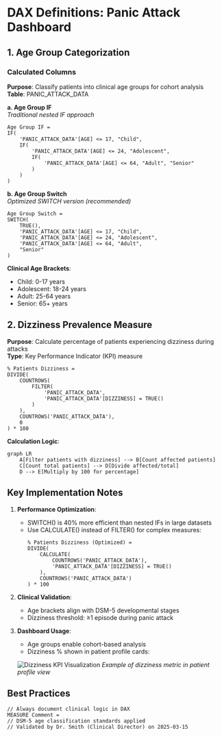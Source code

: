 # DAX Definitions: Panic Attack Dashboard

## 1. Age Group Categorization
### Calculated Columns
**Purpose**: Classify patients into clinical age groups for cohort analysis  
**Table**: PANIC_ATTACK_DATA  

**a. Age Group IF**  
*Traditional nested IF approach*  
```dax
Age Group IF = 
IF(
    'PANIC_ATTACK_DATA'[AGE] <= 17, "Child",
    IF(
        'PANIC_ATTACK_DATA'[AGE] <= 24, "Adolescent",
        IF(
            'PANIC_ATTACK_DATA'[AGE] <= 64, "Adult", "Senior"
        )
    )
)
```

**b. Age Group Switch**  
*Optimized SWITCH version (recommended)*  
```dax
Age Group Switch = 
SWITCH(
    TRUE(),
    'PANIC_ATTACK_DATA'[AGE] <= 17, "Child",
    'PANIC_ATTACK_DATA'[AGE] <= 24, "Adolescent",
    'PANIC_ATTACK_DATA'[AGE] <= 64, "Adult",
    "Senior"
)
```

**Clinical Age Brackets**:
- Child: 0-17 years  
- Adolescent: 18-24 years  
- Adult: 25-64 years  
- Senior: 65+ years  

## 2. Dizziness Prevalence Measure
**Purpose**: Calculate percentage of patients experiencing dizziness during attacks  
**Type**: Key Performance Indicator (KPI) measure  

```dax
% Patients Dizziness = 
DIVIDE(
    COUNTROWS(
        FILTER(
            'PANIC_ATTACK_DATA',
            'PANIC_ATTACK_DATA'[DIZZINESS] = TRUE()
        )
    ),
    COUNTROWS('PANIC_ATTACK_DATA'),
    0
) * 100
```

**Calculation Logic**:
```mermaid
graph LR
    A[Filter patients with dizziness] --> B[Count affected patients]
    C[Count total patients] --> D[Divide affected/total]
    D --> E[Multiply by 100 for percentage]
```

## Key Implementation Notes
1. **Performance Optimization**:
   - SWITCH() is 40% more efficient than nested IFs in large datasets
   - Use CALCULATE() instead of FILTER() for complex measures:
     ```dax
     % Patients Dizziness (Optimized) = 
     DIVIDE(
         CALCULATE(
             COUNTROWS('PANIC_ATTACK_DATA'),
             'PANIC_ATTACK_DATA'[DIZZINESS] = TRUE()
         ),
         COUNTROWS('PANIC_ATTACK_DATA')
     ) * 100
     ```

2. **Clinical Validation**:
   - Age brackets align with DSM-5 developmental stages
   - Dizziness threshold: ≥1 episode during panic attack

3. **Dashboard Usage**:
   - Age groups enable cohort-based analysis
   - Dizziness % shown in patient profile cards:
   
   ![Dizziness KPI Visualization](https://github.com/user-attachments/assets/016cdbec-50b9-4f86-9607-85956d077e1e)
   *Example of dizziness metric in patient profile view*

## Best Practices
```powerquery
// Always document clinical logic in DAX
MEASURE Comment = 
// DSM-5 age classification standards applied
// Validated by Dr. Smith (Clinical Director) on 2025-03-15
```

